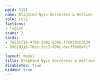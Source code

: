 ```yaml
---
ppid: 3191
name: Blighted Nyss Sorceress & Hellion
role: solo
factions:
- legion
scans: 2
cards:
- 76531f16-4f08-3202-839b-f76059183138
- 80620316-70eb-3cc3-890c-0ecf5b804fc7

layout: model
title: Blighted Nyss Sorceress & Hellion
disableToc: true
hidden: true
---
```

